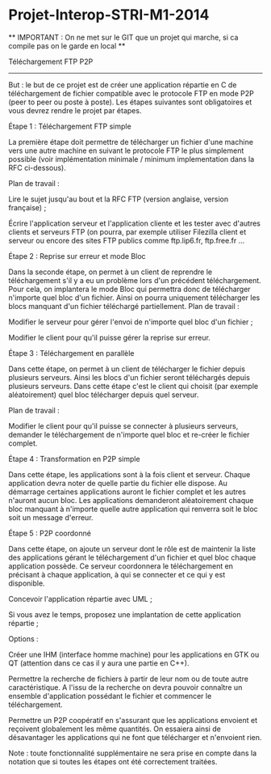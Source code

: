 Projet-Interop-STRI-M1-2014
===========================

** IMPORTANT : On ne met sur le GIT que un projet qui marche, si ca compile pas on le garde en local **

Téléchargement FTP P2P

---

But : le but de ce projet est de créer une application répartie en C de téléchargement de fichier compatible avec le protocole FTP en mode P2P (peer to peer ou poste à poste).
Les étapes suivantes sont obligatoires et vous devrez rendre le projet par étapes.

Étape 1 : Téléchargement FTP simple

La première étape doit permettre de télécharger un fichier d'une machine vers une autre machine en suivant le protocole FTP le plus simplement possible (voir implémentation minimale / minimum implementation dans la RFC ci-dessous).

Plan de travail :

Lire le sujet jusqu'au bout et la RFC FTP (version anglaise, version française) ;

Écrire l'application serveur et l'application cliente et les tester avec d'autres clients et serveurs FTP (on pourra, par exemple utiliser Filezilla client et serveur ou encore des sites FTP publics comme ftp.lip6.fr, ftp.free.fr ...

Étape 2 : Reprise sur erreur et mode Bloc

Dans la seconde étape, on permet à un client de reprendre le téléchargement s'il y a eu un problème lors d'un précédent téléchargement.
Pour cela, on implantera le mode Bloc qui permettra donc de télécharger n'importe quel bloc d'un fichier. Ainsi on pourra uniquement télécharger les blocs manquant d'un fichier téléchargé partiellement.
Plan de travail :

Modifier le serveur pour gérer l'envoi de n'importe quel bloc d'un fichier ;

Modifier le client pour qu'il puisse gérer la reprise sur erreur.

Étape 3 : Téléchargement en parallèle

Dans cette étape, on permet à un client de télécharger le fichier depuis plusieurs serveurs.
Ainsi les blocs d'un fichier seront téléchargés depuis plusieurs serveurs.
Dans cette étape c'est le client qui choisit (par exemple aléatoirement) quel bloc télécharger depuis quel serveur.

Plan de travail :

Modifier le client pour qu'il puisse se connecter à plusieurs serveurs, demander le téléchargement de n'importe quel bloc et re-créer le fichier complet.

Étape 4 : Transformation en P2P simple

Dans cette étape, les applications sont à la fois client et serveur.
Chaque application devra noter de quelle partie du fichier elle dispose. Au démarrage certaines applications auront le fichier complet et les autres n'auront aucun bloc.
Les applications demanderont aléatoirement chaque bloc manquant à n'importe quelle autre application qui renverra soit le bloc soit un message d'erreur.

Étape 5 : P2P coordonné

Dans cette étape, on ajoute un serveur dont le rôle est de maintenir la liste des applications gérant le téléchargement d'un fichier et quel bloc chaque application possède.
Ce serveur coordonnera le téléchargement en précisant à chaque application, à qui se connecter et ce qui y est disponible.

Concevoir l'application répartie avec UML ;

Si vous avez le temps, proposez une implantation de cette application répartie ;

Options :

Créer une IHM (interface homme machine) pour les applications en GTK ou QT (attention dans ce cas il y aura une partie en C++).

Permettre la recherche de fichiers à partir de leur nom ou de toute autre caractéristique. A l'issu de la recherche on devra pouvoir connaître un ensemble d'application possédant le fichier et commencer le téléchargement.

Permettre un P2P coopératif en s'assurant que les applications envoient et reçoivent globalement les même quantités.
On essaiera ainsi de désavantager les applications qui ne font que télécharger et n'envoient rien.

Note : toute fonctionnalité supplémentaire ne sera prise en compte dans la notation que si toutes les étapes ont été correctement traitées.
